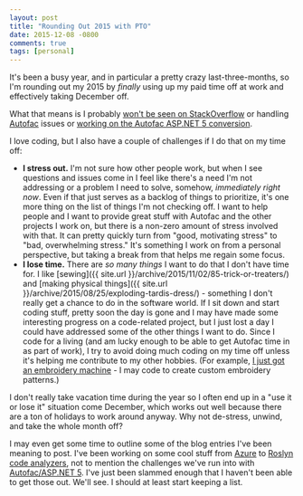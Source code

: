 ```yaml
---
layout: post
title: "Rounding Out 2015 with PTO"
date: 2015-12-08 -0800
comments: true
tags: [personal]
---
```

It's been a busy year, and in particular a pretty crazy last-three-months, so I'm rounding out my 2015 by _finally_ using up my paid time off at work and effectively taking December off.

What that means is I probably [won't be seen on StackOverflow](http://stackoverflow.com/users/8116/travis-illig) or handling [Autofac](http://autofac.org/) issues or [working on the Autofac ASP.NET 5 conversion](https://github.com/autofac/Autofac/issues/594).

I love coding, but I also have a couple of challenges if I do that on my time off:

- **I stress out.** I'm not sure how other people work, but when I see questions and issues come in I feel like there's a need I'm not addressing or a problem I need to solve, somehow, _immediately right now_. Even if that just serves as a backlog of things to prioritize, it's one more thing on the list of things I'm not checking off. I want to help people and I want to provide great stuff with Autofac and the other projects I work on, but there is a non-zero amount of stress involved with that. It can pretty quickly turn from "good, motivating stress" to "bad, overwhelming stress." It's something I work on from a personal perspective, but taking a break from that helps me regain some focus.
- **I lose time.** There are _so many things_ I want to do that I don't have time for. I like [sewing]({{ site.url }}/archive/2015/11/02/85-trick-or-treaters/) and [making physical things]({{ site.url }}/archive/2015/08/25/exploding-tardis-dress/) - something I don't really get a chance to do in the software world. If I sit down and start coding stuff, pretty soon the day is gone and I may have made some interesting progress on a code-related project, but I just lost a day I could have addressed some of the other things I want to do. Since I code for a living (and am lucky enough to be able to get Autofac time in as part of work), I try to avoid doing much coding on my time off unless it's helping me contribute to my other hobbies. (For example, [I just got an embroidery machine](http://www.amazon.com/dp/B003AVMZA4?tag=mhsvortex) - I may code to create custom embroidery patterns.)

I don't really take vacation time during the year so I often end up in a "use it or lose it" situation come December, which works out well because there are a ton of holidays to work around anyway. Why not de-stress, unwind, and take the whole month off?

I may even get some time to outline some of the blog entries I've been meaning to post. I've been working on some cool stuff from [Azure](https://azure.microsoft.com) to [Roslyn code analyzers](https://msdn.microsoft.com/en-us/magazine/dn879356.aspx), not to mention the challenges we've run into with [Autofac/ASP.NET 5](https://github.com/autofac/Autofac/issues/594). I've just been slammed enough that I haven't been able to get those out. We'll see. I should at least start keeping a list.